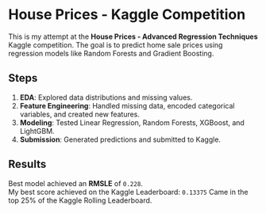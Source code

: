 # House Prices - Kaggle Competition

This is my attempt at the **House Prices - Advanced Regression Techniques** Kaggle competition. The goal is to predict home sale prices using regression models like Random Forests and Gradient Boosting.

## Steps
1. **EDA**: Explored data distributions and missing values.
2. **Feature Engineering**: Handled missing data, encoded categorical variables, and created new features.
3. **Modeling**: Tested Linear Regression, Random Forests, XGBoost, and LightGBM.
4. **Submission**: Generated predictions and submitted to Kaggle.

## Results
Best model achieved an **RMSLE** of `0.228`.  
My best score achieved on the Kaggle Leaderboard: `0.13375`
Came in the top 25% of the Kaggle Rolling Leaderboard.
